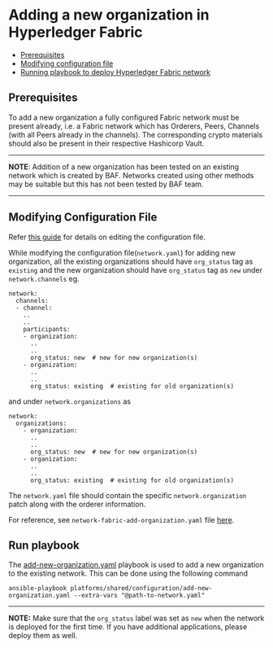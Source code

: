 <a name = "adding-new-org-to-existing-network-in-fabric"></a>
# Adding a new organization in Hyperledger Fabric

- [Prerequisites](#prerequisites)
- [Modifying configuration file](#create_config_file)
- [Running playbook to deploy Hyperledger Fabric network](#run_network)


<a name = "prerequisites"></a>
## Prerequisites
To add a new organization a fully configured Fabric network must be present already, i.e. a Fabric network which has Orderers, Peers, Channels (with all Peers already in the channels). The corresponding crypto materials should also be present in their respective Hashicorp Vault. 

---
**NOTE**: Addition of a new organization has been tested on an existing network which is created by BAF. Networks created using other methods may be suitable but this has not been tested by BAF team.

---

<a name = "create_config_file"></a>
## Modifying Configuration File

Refer [this guide](./fabric_networkyaml.md) for details on editing the configuration file.

While modifying the configuration file(`network.yaml`) for adding new organization, all the existing organizations should have `org_status` tag as `existing` and the new organization should have `org_status` tag as `new` under `network.channels` eg.

    network:
      channels:
      - channel:
        ..
        ..
        participants:
        - organization:
          ..
          ..
          org_status: new  # new for new organization(s)
        - organization:
          ..
          ..
          org_status: existing  # existing for old organization(s)

and under `network.organizations` as

    network:
      organizations:
        - organization:
          ..
          ..
          org_status: new  # new for new organization(s)
        - organization:
          ..
          ..
          org_status: existing  # existing for old organization(s)

The `network.yaml` file should contain the specific `network.organization` patch along with the orderer information.


For reference, see `network-fabric-add-organization.yaml` file [here](https://github.com/hyperledger-labs/blockchain-automation-framework/tree/master/platforms/hyperledger-fabric/configuration/samples).

<a name = "run_network"></a>
## Run playbook

The [add-new-organization.yaml](https://github.com/hyperledger-labs/blockchain-automation-framework/tree/master/platforms/shared/configuration/add-new-organization.yaml) playbook is used to add a new organization to the existing network. This can be done using the following command

```
ansible-playbook platforms/shared/configuration/add-new-organization.yaml --extra-vars "@path-to-network.yaml"
```

---
**NOTE:** Make sure that the `org_status` label was set as `new` when the network is deployed for the first time. If you have additional applications, please deploy them as well.
